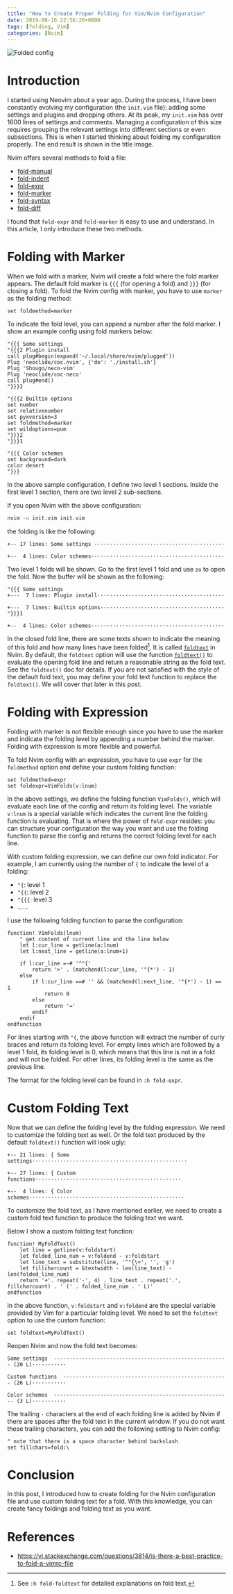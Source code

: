```yaml
---
title: "How to Create Proper Folding for Vim/Nvim Configuration"
date: 2019-08-16 22:56:20+0800
tags: [folding, Vim]
categories: [Nvim]
---
```


![Folded config](https://blog-resource-1257868508.file.myqcloud.com/20190817223054.png)

<!--more-->

# Introduction #

I started using Neovim about a year ago. During the process, I have been
constantly evolving my configuration (the `init.vim` file): adding some
settings and plugins and dropping others. At its peak, my `init.vim` has over
1600 lines of settings and comments. Managing a configuration of this size
requires grouping the relevant settings into different sections or even
subsections. This is when I started thinking about folding my configuration
properly. The end result is shown in the title image.

Nvim offers several methods to fold a file:

+ [fold-manual](https://neovim.io/doc/user/fold.html#fold-manual)
+ [fold-indent](https://neovim.io/doc/user/fold.html#fold-indent)
+ [fold-expr](https://neovim.io/doc/user/fold.html#fold-expr)
+ [fold-marker](https://neovim.io/doc/user/fold.html#fold-marker)
+ [fold-syntax](https://neovim.io/doc/user/fold.html#fold-syntax)
+ [fold-diff](https://neovim.io/doc/user/fold.html#fold-diff)

I found that `fold-expr` and `fold-marker` is easy to use and understand. In
this article, I only introduce these two methods.

# Folding with Marker #

When we fold with a marker, Nvim will create a fold where the fold marker
appears. The default fold marker is `{{{` (for opening a fold) and `}}}` (for
closing a fold). To fold the Nvim config with marker, you have to use `marker`
as the folding method:

```vim
set foldmethod=marker
```

To indicate the fold level, you can append a number after the fold marker. I
show an example config using fold markers below:

```vim
"{{{ Some settings
"{{{2 Plugin install
call plug#begin(expand('~/.local/share/nvim/plugged'))
Plug 'neoclide/coc.nvim', {'do': './install.sh'}
Plug 'Shougo/neco-vim'
Plug 'neoclide/coc-neco'
call plug#end()
"}}}2

"{{{2 Builtin options
set number
set relativenumber
set pyxversion=3
set foldmethod=marker
set wildoptions=pum
"}}}2
"}}}1

"{{{ Color schemes
set background=dark
color desert
"}}}
```

In the above sample configuration, I define two level 1 sections. Inside the
first level 1 section, there are two level 2 sub-sections.

If you open Nvim with the above configuration:

```bash
nvim -u init.vim init.vim
```

the folding is like the following:

```
+-- 17 lines: Some settings ··········································

+--  4 lines: Color schemes···········································
```

Two level 1 folds will be shown. Go to the first level 1 fold and use `zo` to
open the fold. Now the buffer will be shown as the following:

```
"{{{ Some settings
+---  7 lines: Plugin install·········································

+---  7 lines: Builtin options········································
"}}}1

+--  4 lines: Color schemes···········································
```

In the closed fold line, there are some texts shown to indicate the meaning of
this fold and how many lines have been folded[^1]. It is called
[`foldtext`](https://neovim.io/doc/user/options.html#'foldtext') in Nvim. By
default, the `foldtext` option will use the function
[`foldtext()`](https://neovim.io/doc/user/eval.html#foldtext()) to evaluate the
opening fold line and return a reasonable string as the fold text. See the
`foldtext()` doc for details. If you are not satisfied with the style of the
default fold text, you may define your fold text function to replace the
`foldtext()`. We will cover that later in this post.

# Folding with Expression #

Folding with marker is not flexible enough since you have to use the marker and
indicate the folding level by appending a number behind the marker. Folding
with expression is more flexible and powerful.

To fold Nvim config with an expression, you have to use `expr` for the
`foldmethod` option and define your custom folding function:

```vim
set foldmethod=expr
set foldexpr=VimFolds(v:lnum)
```

In the above settings, we define the folding function `VimFolds()`, which will
evaluate each line of the config and return its folding level. The variable
`v:lnum` is a special variable which indicates the current line the folding
function is evaluating. That is where the power of `fold-expr` resides: you can
structure your configuration the way you want and use the folding function to
parse the config and returns the correct folding level for each line.

With custom folding expression, we can define our own fold indicator. For
example, I am currently using the number of `{` to indicate the level of a
folding:

+ `"{`: level 1
+ `"{{`: level 2
+ `"{{{`: level 3
+ ......


I use the following folding function to parse the configuration:

```vim
function! VimFolds(lnum)
    " get content of current line and the line below
    let l:cur_line = getline(a:lnum)
    let l:next_line = getline(a:lnum+1)

    if l:cur_line =~# '^"{'
        return '>' . (matchend(l:cur_line, '"{*') - 1)
    else
        if l:cur_line ==# '' && (matchend(l:next_line, '"{*') - 1) == 1
            return 0
        else
            return '='
        endif
    endif
endfunction
```

For lines starting with `"{`, the above function will extract the number of
curly braces and return its folding level. For empty lines which are followed
by a level 1 fold, its folding level is 0, which means that this line is not
in a fold and will not be folded. For other lines, its folding level is the
same as the previous line.

The format for the folding level can be found in `:h fold-expr`.

# Custom Folding Text #

Now that we can define the folding level by the folding expression. We need to
customize the folding text as well. Or the fold text produced by the default
`foldtext()` function will look ugly:

```
+-- 21 lines: { Some settings··················································

+-- 27 lines: { Custom functions···············································

+--  4 lines: { Color schemes··················································
```

To customize the fold text, as I have mentioned earlier, we need to create a
custom fold text function to produce the folding text we want.

Below I show a custom folding text function:

```vim
function! MyFoldText()
    let line = getline(v:foldstart)
    let folded_line_num = v:foldend - v:foldstart
    let line_text = substitute(line, '^"{\+', '', 'g')
    let fillcharcount = &textwidth - len(line_text) - len(folded_line_num)
    return '+'. repeat('-', 4) . line_text . repeat('.', fillcharcount) . ' (' . folded_line_num . ' L)'
endfunction
```

In the above function, `v:foldstart` and `v:foldend` are the special variable
provided by Vim for a particular folding level. We need to set the `foldtext`
option to use the custom function:

```vim
set foldtext=MyFoldText()
```

Reopen Nvim and now the fold text becomes:

```
Some settings  -------------------------------------------------------- (20 L)···········

Custom functions  ----------------------------------------------------- (26 L)···········

Color schemes  --------------------------------------------------------- (3 L)···········
```

The trailing `·` characters at the end of each folding line is added by Nvim if
there are spaces after the fold text in the current window. If you do not want
these trailing characters, you can add the following setting to Nvim config:

```vim
" note that there is a space character behind backslash
set fillchars=fold:\
```

# Conclusion #

In this post, I introduced how to create folding for the Nvim configuration
file and use custom folding text for a fold. With this knowledge, you can
create fancy foldings and folding text as you want.

# References #

+ https://vi.stackexchange.com/questions/3814/is-there-a-best-practice-to-fold-a-vimrc-file

[^1]: See `:h fold-foldtext` for detailed explanations on fold text.

